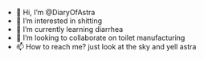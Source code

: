 - 👋 Hi, I’m @DiaryOfAstra
- 👀 I’m interested in shitting
- 🌱 I’m currently learning diarrhea
- 💞️ I’m looking to collaborate on toilet manufacturing
- 📫 How to reach me? just look at the sky and yell astra

<!---
DiaryOfAstra/DiaryOfAstra is a ✨ special ✨ repository because its `README.md` (this file) appears on your GitHub profile.
You can click the Preview link to take a look at your changes.
--->
